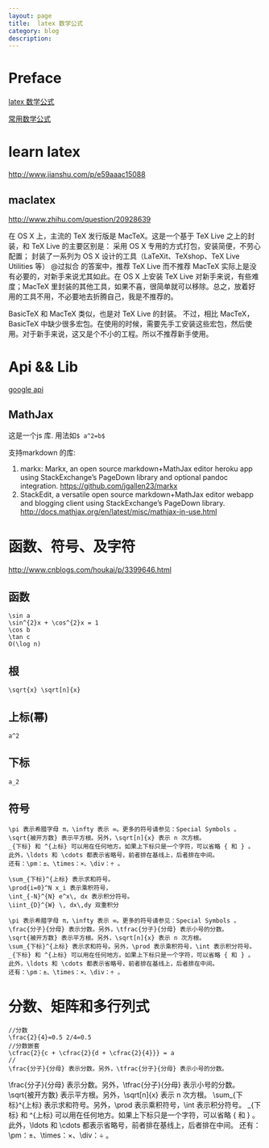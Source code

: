 ```yaml
---
layout: page
title:	latex 数学公式
category: blog
description:
---
```

# Preface
[latex 数学公式](http://zh.wikipedia.org/wiki/Help:%E6%95%B0%E5%AD%A6%E5%85%AC%E5%BC%8F)

[常用数学公式](http://www.ituring.com.cn/article/32403)

# learn latex
http://www.jianshu.com/p/e59aaac15088

## maclatex
http://www.zhihu.com/question/20928639

在 OS X 上，主流的 TeX 发行版是 MacTeX。这是一个基于 TeX Live 之上的封装，和 TeX Live 的主要区别是：
采用 OS X 专用的方式打包，安装简便，不劳心配置；
封装了一系列为 OS X 设计的工具（LaTeXit、TeXshop、TeX Live Utilities 等）
@过拟合 的答案中，推荐 TeX Live 而不推荐 MacTeX 实际上是没有必要的，对新手来说尤其如此。在 OS X 上安装 TeX Live 对新手来说，有些难度；MacTeX 里封装的其他工具，如果不喜，很简单就可以移除。总之，放着好用的工具不用，不必要地去折腾自己，我是不推荐的。

BasicTeX 和 MacTeX 类似，也是对 TeX Live 的封装。
不过，相比 MacTeX，BasicTeX 中缺少很多宏包。在使用的时候，需要先手工安装这些宏包，然后使用。对于新手来说，这又是个不小的工程。所以不推荐新手使用。

# Api && Lib
[google api](http://chart.apis.google.com/chart?cht=tx&chl=O%28%5Clog+n%29)

## MathJax
这是一个js 库. 用法如`$ a^2=b$`

支持markdown 的库:
1. markx: Markx, an open source markdown+MathJax editor heroku app using StackExchange’s PageDown library and optional pandoc integration. https://github.com/jgallen23/markx
2. StackEdit, a versatile open source markdown+MathJax editor webapp and blogging client using StackExchange’s PageDown library.
http://docs.mathjax.org/en/latest/misc/mathjax-in-use.html

# 函数、符号、及字符
http://www.cnblogs.com/houkai/p/3399646.html

## 函数
	\sin a
    \sin^{2}x + \cos^{2}x = 1
    \cos b
    \tan c
	O(\log n)

## 根

	\sqrt{x} \sqrt[n]{x}

## 上标(幂)
	a^2

## 下标
	a_2

## 符号
	\pi 表示希腊字母 π，\infty 表示 ∞。更多的符号请参见：Special Symbols 。
	\sqrt{被开方数} 表示平方根。另外，\sqrt[n]{x} 表示 n 次方根。
	_{下标} 和 ^{上标} 可以用在任何地方。如果上下标只是一个字符，可以省略 { 和 } 。
	此外，\ldots 和 \cdots 都表示省略号，前者排在基线上，后者排在中间。
	还有：\pm：±、\times：×、\div：÷ 。

	\sum_{下标}^{上标} 表示求和符号。
	\prod{i=0}^N x_i 表示乘积符号，
	\int_{-N}^{N} e^x\, dx 表示积分符号。
	\iint_{D}^{W} \, dx\,dy	双重积分

	\pi 表示希腊字母 π，\infty 表示 ∞。更多的符号请参见：Special Symbols 。
	\frac{分子}{分母} 表示分数。另外，\tfrac{分子}{分母} 表示小号的分数。
	\sqrt{被开方数} 表示平方根。另外，\sqrt[n]{x} 表示 n 次方根。
	\sum_{下标}^{上标} 表示求和符号。另外，\prod 表示乘积符号，\int 表示积分符号。
	_{下标} 和 ^{上标} 可以用在任何地方。如果上下标只是一个字符，可以省略 { 和 } 。
	此外，\ldots 和 \cdots 都表示省略号，前者排在基线上，后者排在中间。
	还有：\pm：±、\times：×、\div：÷ 。


# 分数、矩阵和多行列式
	//分数
	\frac{2}{4}=0.5 2/4=0.5
	//分数嵌套
	\cfrac{2}{c + \cfrac{2}{d + \cfrac{2}{4}}} = a
	//
	\frac{分子}{分母} 表示分数。另外，\tfrac{分子}{分母} 表示小号的分数。


\frac{分子}{分母} 表示分数。另外，\tfrac{分子}{分母} 表示小号的分数。
\sqrt{被开方数} 表示平方根。另外，\sqrt[n]{x} 表示 n 次方根。
\sum_{下标}^{上标} 表示求和符号。另外，\prod 表示乘积符号，\int 表示积分符号。
_{下标} 和 ^{上标} 可以用在任何地方。如果上下标只是一个字符，可以省略 { 和 } 。
此外，\ldots 和 \cdots 都表示省略号，前者排在基线上，后者排在中间。
还有：\pm：±、\times：×、\div：÷ 。
